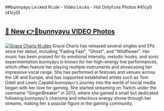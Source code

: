 ##bunnyayu Le𝚊ked N𝚞de - Video Le𝚊ks - Hot Onlyf𝚊ns Photos #41cy0 (41cy0)

# <h2><a href="https://mediaupload.pro?title=bunnyayu&ref=9FEB">🔗 New 👉🔴bunnyayu VIDEO Photos</a></h2>

[![Grace Charis N𝚞des](https://i.imgur.com/rIISA9y.gif)](https://mediaupload.pro?title=bunnyayu&ref=9FEB)
Grace Charis has released several singles and EPs since her debut, including "Fading Fast", "Ghost", and "Wildflower". Her music has been praised for its emotional intensity, melodic hooks, and sonic experimentation.bunnyayu is known for her high-energy live performances, which often feature her playing multiple instruments and showcasing her impressive vocal range. She has performed at festivals and venues across the UK and Europe, and has supported established artists such as Tom Odell and Lewis Capaldi.bunnyayu's journey into the world of social media began with her love for gaming. She started streaming on Twitch under the username "GingerBreaker" in 2013, where she gained a small but dedicated following.bunnyayu's charisma and infectious energy shone through her streams, making her a popular figure in the gaming community.